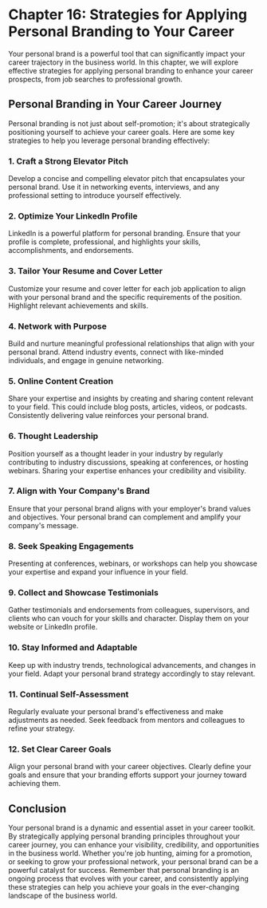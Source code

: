 Chapter 16: Strategies for Applying Personal Branding to Your Career
====================================================================

Your personal brand is a powerful tool that can significantly impact your career trajectory in the business world. In this chapter, we will explore effective strategies for applying personal branding to enhance your career prospects, from job searches to professional growth.

Personal Branding in Your Career Journey
----------------------------------------

Personal branding is not just about self-promotion; it's about strategically positioning yourself to achieve your career goals. Here are some key strategies to help you leverage personal branding effectively:

### 1. **Craft a Strong Elevator Pitch**

Develop a concise and compelling elevator pitch that encapsulates your personal brand. Use it in networking events, interviews, and any professional setting to introduce yourself effectively.

### 2. **Optimize Your LinkedIn Profile**

LinkedIn is a powerful platform for personal branding. Ensure that your profile is complete, professional, and highlights your skills, accomplishments, and endorsements.

### 3. **Tailor Your Resume and Cover Letter**

Customize your resume and cover letter for each job application to align with your personal brand and the specific requirements of the position. Highlight relevant achievements and skills.

### 4. **Network with Purpose**

Build and nurture meaningful professional relationships that align with your personal brand. Attend industry events, connect with like-minded individuals, and engage in genuine networking.

### 5. **Online Content Creation**

Share your expertise and insights by creating and sharing content relevant to your field. This could include blog posts, articles, videos, or podcasts. Consistently delivering value reinforces your personal brand.

### 6. **Thought Leadership**

Position yourself as a thought leader in your industry by regularly contributing to industry discussions, speaking at conferences, or hosting webinars. Sharing your expertise enhances your credibility and visibility.

### 7. **Align with Your Company's Brand**

Ensure that your personal brand aligns with your employer's brand values and objectives. Your personal brand can complement and amplify your company's message.

### 8. **Seek Speaking Engagements**

Presenting at conferences, webinars, or workshops can help you showcase your expertise and expand your influence in your field.

### 9. **Collect and Showcase Testimonials**

Gather testimonials and endorsements from colleagues, supervisors, and clients who can vouch for your skills and character. Display them on your website or LinkedIn profile.

### 10. **Stay Informed and Adaptable**

Keep up with industry trends, technological advancements, and changes in your field. Adapt your personal brand strategy accordingly to stay relevant.

### 11. **Continual Self-Assessment**

Regularly evaluate your personal brand's effectiveness and make adjustments as needed. Seek feedback from mentors and colleagues to refine your strategy.

### 12. **Set Clear Career Goals**

Align your personal brand with your career objectives. Clearly define your goals and ensure that your branding efforts support your journey toward achieving them.

Conclusion
----------

Your personal brand is a dynamic and essential asset in your career toolkit. By strategically applying personal branding principles throughout your career journey, you can enhance your visibility, credibility, and opportunities in the business world. Whether you're job hunting, aiming for a promotion, or seeking to grow your professional network, your personal brand can be a powerful catalyst for success. Remember that personal branding is an ongoing process that evolves with your career, and consistently applying these strategies can help you achieve your goals in the ever-changing landscape of the business world.
